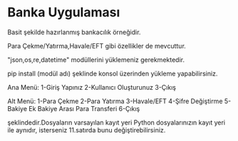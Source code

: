 # Banka Uygulaması
Basit şekilde hazırlanmış bankacılık örneğidir.

Para Çekme/Yatırma,Havale/EFT gibi özellikler de mevcuttur.

"json,os,re,datetime" modüllerini yüklemeniz gerekmektedir.

pip install (modül adı) şeklinde konsol üzerinden yükleme yapabilirsiniz.

Ana Menü:
1-Giriş Yapınız
2-Kullanıcı Oluşturunuz
3-Çıkış

Alt Menü:
1-Para Çekme
2-Para Yatırma
3-Havale/EFT
4-Şifre Değiştirme
5-Bakiye Ek Bakiye Arası Para Transferi
6-Çıkış

şeklindedir.Dosyaların varsayılan kayıt yeri Python dosyalarınızın kayıt yeri ile aynıdır,
isterseniz 11.satırda bunu değiştirebilirsiniz.
